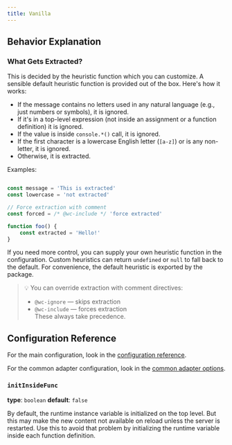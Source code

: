```yaml
---
title: Vanilla
---
```


## Behavior Explanation

### What Gets Extracted?

This is decided by the heuristic function which you can customize. A sensible
default heuristic function is provided out of the box. Here's how it works:

- If the message contains no letters used in any natural language (e.g., just numbers or symbols), it is ignored.
- If it's in a top-level expression (not inside an assignment or a function definition) it is ignored.
- If the value is inside `console.*()` call, it is ignored.
- If the first character is a lowercase English letter (`[a-z]`) or is any non-letter, it is ignored.
- Otherwise, it is extracted.

Examples:

```javascript

const message = 'This is extracted'
const lowercase = 'not extracted'

// Force extraction with comment
const forced = /* @wc-include */ 'force extracted'

function foo() {
    const extracted = 'Hello!'
}
```

If you need more control, you can supply your own heuristic function in the
configuration. Custom heuristics can return `undefined` or `null` to fall back
to the default. For convenience, the default heuristic is exported by the
package.

> 💡 You can override extraction with comment directives:
> - `@wc-ignore` — skips extraction
> - `@wc-include` — forces extraction  
> These always take precedence.

## Configuration Reference

For the main configuration, look in the [configuration reference](/reference/config).

For the common adapter configuration, look in the [common adapter options](/reference/adapter-common/).

### `initInsideFunc`
**type**: `boolean`
**default**: `false`

By default, the runtime instance variable is initialized on the top
level. But this may make the new content not available on reload unless the
server is restarted. Use this to avoid that problem by initializing the
runtime variable inside each function definition.
